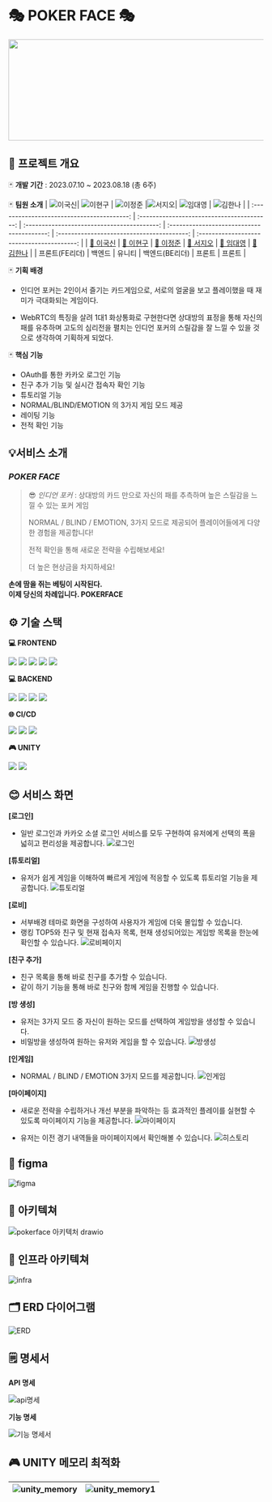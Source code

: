 # 🎭 POKER FACE 🎭

<img src="https://github.com/Manna-na/react-for-beginner/assets/123603435/2fb0799d-0662-407e-b0f5-3152ca3d6053" height="200px" width="700px"  align='center'>

## 📅 프로젝트 개요

🃏 **개발 기간** : 2023.07.10 ~ 2023.08.18 (총 6주)

🃏 **팀원 소개**
| ![이국신](https://github.com/Manna-na/react-for-beginner/assets/123603435/14626aca-0fee-4b07-9844-8a10f4812279)| ![이현구](https://github.com/Manna-na/react-for-beginner/assets/123603435/181c5fd5-39e9-4b78-a689-2ddaa29f9f0d) | ![이정준](https://github.com/Manna-na/react-for-beginner/assets/123603435/5c002411-c44a-4db2-bf60-3275d56cc798) |![서지오](https://github.com/Manna-na/react-for-beginner/assets/123603435/5cce046c-fa23-40e0-b6e0-e32c18bc0261)| ![임대영](https://github.com/Manna-na/react-for-beginner/assets/123603435/c199b93a-9279-4e2e-9d99-9a0e4826ca0b) | ![김한나](https://github.com/Manna-na/react-for-beginner/assets/123603435/6ab91c35-d6f1-4848-b77c-6b196435fa2c) |
| :----------------------------------------: | :----------------------------------------: | :-----------------------------------------: | :----------------------------------------: | :----------------------------------------: | :----------------------------------------: |
| [👑 이국신](https://github.com/GunBros) | [🤠 이현구](https://github.com/wancern) | [🤠 이정준](https://github.com/pinegreen83) | [🤠 서지오](https://github.com/seo-jio) | [🤠 임대영](https://github.com/PoLyBear2) | [🤠 김한나](https://github.com/Manna-na) |
| 프론트(FE리더) | 백엔드 | 유니티 | 백엔드(BE리더) | 프론트 | 프론트 |

🃏 **기획 배경**
 
- 인디언 포커는 2인이서 즐기는 카드게임으로, 서로의 얼굴을 보고 플레이했을 때 재미가 극대화되는 게임이다.

- WebRTC의 특징을 살려 1대1 화상통화로 구현한다면 상대방의 표정을 통해 자신의 패를 유추하며 고도의 심리전을 펼치는 인디언 포커의 스릴감을 잘 느낄 수 있을 것으로 생각하여 기획하게 되었다.


🃏 **핵심 기능**

- OAuth를 통한 카카오 로그인 기능
- 친구 추가 기능 및 실시간 접속자 확인 기능
- 튜토리얼 기능
- NORMAL/BLIND/EMOTION 의 3가지 게임 모드 제공
- 레이팅 기능
- 전적 확인 기능

## 💡서비스 소개

### _POKER FACE_

> 😎 *인디언 포커* :
> 상대방의 카드 만으로 자신의 패를 추측하며 높은 스릴감을 느낄 수 있는 포커 게임
>
> NORMAL / BLIND / EMOTION, 3가지 모드로 제공되어 플레이어들에게 다양한 경험을 제공합니다!
>
> 전적 확인을 통해 새로운 전략을 수립해보세요!
>
> 더 높은 현상금을 차지하세요!

**손에 땀을 쥐는 베팅이 시작된다.** \
**이제 당신의 차례입니다. POKERFACE**

## ⚙️ 기술 스택

**💻 FRONTEND**

<img src="https://img.shields.io/badge/react-61DAFB?style=for-the-badge&logo=react&logoColor=black">
<img src="https://img.shields.io/badge/node.js-339933?style=for-the-badge&logo=Node.js&logoColor=white">
<img src="https://img.shields.io/badge/redux-764ABC?style=for-the-badge&logo=redux&logoColor=white">
<img src="https://img.shields.io/badge/tailwindcss-06B6D4?style=for-the-badge&logo=tailwindcss&logoColor=white">
<img src="https://img.shields.io/badge/axios-5A29E4?style=for-the-badge&logo=axios&logoColor=white">

**💻 BACKEND**

<img src="https://img.shields.io/badge/springboot-6DB33F?style=for-the-badge&logo=springboot&logoColor=white">
<img src="https://img.shields.io/badge/springsecurity-6DB33F?style=for-the-badge&logo=springsecurity&logoColor=white">
<img src="https://img.shields.io/badge/springDATAJPA-DB33F?style=for-the-badge&logoColor=white">
<img src="https://img.shields.io/badge/springdataredis-DB33F?style=for-the-badge&logoColor=white">

**🌐 CI/CD**

<img src="https://img.shields.io/badge/gradle-02303A?style=for-the-badge&logo=gradle&logoColor=white">
<img src="https://img.shields.io/badge/jenkins-D24939?style=for-the-badge&logo=jenkins&logoColor=white">
<img src="https://img.shields.io/badge/docker-2496ED?style=for-the-badge&logo=docker&logoColor=white">

**🎮 UNITY**

<img src="https://img.shields.io/badge/unity-FFFFFF?style=for-the-badge&logo=unity&logoColor=black">
<img src="https://img.shields.io/badge/webgl-990000?style=for-the-badge&logo=webgl&logoColor=white">

## 😊 서비스 화면

  **[로그인]**
- 일반 로그인과 카카오 소셜 로그인 서비스를 모두 구현하여 유저에게 선택의 폭을 넓히고 편리성을 제공합니다.
  ![로그인](https://github.com/Manna-na/react-for-beginner/assets/123603435/c765fd36-f857-4e76-8f39-b27ca3750029)

**[튜토리얼]**
- 유저가 쉽게 게임을 이해하여 빠르게 게임에 적응할 수 있도록 튜토리얼 기능을 제공합니다.
![튜토리얼](https://github.com/Manna-na/react-for-beginner/assets/123603435/0b1e1a53-37f9-4646-8ce5-8e658ad33256)


**[로비]**
- 서부배경 테마로 화면을 구성하여 사용자가 게임에 더욱 몰입할 수 있습니다.
- 랭킹 TOP5와 친구 및 현재 접속자 목록, 현재 생성되어있는 게임방 목록을 한눈에 확인할 수 있습니다.
![로비페이지](https://github.com/Manna-na/react-for-beginner/assets/123603435/cdb0ba3a-3d38-4d68-b14b-de12afaa0f1f)

**[친구 추가]**
- 친구 목록을 통해 바로 친구를 추가할 수 있습니다.
- 같이 하기 기능을 통해 바로 친구와 함께 게임을 진행할 수 있습니다.


**[방 생성]**
- 유저는 3가지 모드 중 자신이 원하는 모드를 선택하여 게임방을 생성할 수 있습니다.
- 비밀방을 생성하여 원하는 유저와 게임을 할 수 있습니다.
![방생성](https://github.com/Manna-na/react-for-beginner/assets/123603435/4969fe61-2e01-4372-b796-e71e281a13da)


**[인게임]**
- NORMAL / BLIND / EMOTION 3가지 모드를 제공합니다.
![인게임](https://github.com/Manna-na/react-for-beginner/assets/123603435/2cff0af2-dce0-49a3-bdde-47d31fc50038)

**[마이페이지]**
- 새로운 전략을 수립하거나 개선 부분을 파악하는 등 효과적인 플레이를 실현할 수 있도록 마이페이지 기능을 제공합니다.
![마이페이지](https://github.com/Manna-na/react-for-beginner/assets/123603435/48d4c86c-7b88-4fbd-b32c-03ca01ec4581)

- 유저는 이전 경기 내역들을 마이페이지에서 확인해볼 수 있습니다.
![히스토리](https://github.com/Manna-na/react-for-beginner/assets/123603435/8d8f3124-3801-4e16-801b-395bd8c96146)



## 🎨 figma

![figma](https://github.com/Manna-na/react-for-beginner/assets/123603435/5bb5fa4f-c5e7-4ce1-bd3f-87b92113e228)

## 📂 아키텍쳐

![pokerface 아키텍처 drawio](https://github.com/Manna-na/react-for-beginner/assets/123603435/6439ba0d-0750-49cc-90a6-d8d748018d60)

## 📂 인프라 아키텍쳐

![infra](https://github.com/Manna-na/react-for-beginner/assets/123603435/74396d0f-1c2e-4bb1-bab5-43615e7e3eff)

## 🗂️ ERD 다이어그램

![ERD](https://github.com/Manna-na/react-for-beginner/assets/123603435/eb6d69e7-63e3-4aab-8caa-0d20e07b5fb4)

## 🗒️ 명세서

**API 명세**

![api명세](https://github.com/Manna-na/react-for-beginner/assets/123603435/1e9b0e91-8610-481f-9195-f24e83f57275)


**기능 명세**

![기능 명세서](https://github.com/Manna-na/react-for-beginner/assets/123603435/cddbf5ba-2060-4e7d-8852-ed761022ae5c)


## 🎮 UNITY 메모리 최적화

| ![unity_memory](https://github.com/Manna-na/react-for-beginner/assets/123603435/811ee154-7bbf-448a-8654-74b60649d71c) | ![unity_memory1](https://github.com/Manna-na/react-for-beginner/assets/123603435/9f3df1f6-7167-40d5-a9c1-f268392fd533) |
| --------------------------------------------------------------------------------------------------------------------- | ---------------------------------------------------------------------------------------------------------------------- |
